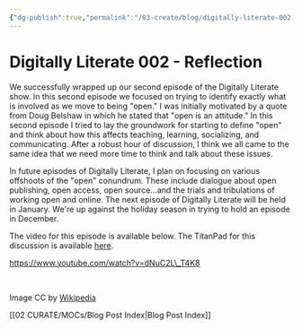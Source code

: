 ```yaml
---
{"dg-publish":true,"permalink":"/03-create/blog/digitally-literate-002-reflection/","title":"Digitally Literate 002 - Reflection","tags":["digitally-literate","oer","open-source"]}
---
```


# Digitally Literate 002 - Reflection

We successfully wrapped up our second episode of the Digitally Literate show. In this second episode we focused on trying to identify exactly what is involved as we move to being "open." I was initially motivated by a quote from Doug Belshaw in which he stated that "open is an attitude." In this second episode I tried to lay the groundwork for starting to define "open" and think about how this affects teaching, learning, socializing, and communicating. After a robust hour of discussion, I think we all came to the same idea that we need more time to think and talk about these issues.

In future episodes of Digitally Literate, I plan on focusing on various offshoots of the "open" conundrum. These include dialogue about open publishing, open access, open source...and the trials and tribulations of working open and online. The next episode of Digitally Literate will be held in January. We're up against the holiday season in trying to hold an episode in December.

The video for this episode is available below. The TitanPad for this discussion is available [here](http://wiobyrne.titanpad.com/7?).

https://www.youtube.com/watch?v=dNuC2L\_T4K8

 

Image CC by [Wikipedia](http://en.wikipedia.org/wiki/File:Univac_bit_bucket.JPG)

[[02 CURATE/MOCs/Blog Post Index\|Blog Post Index]]